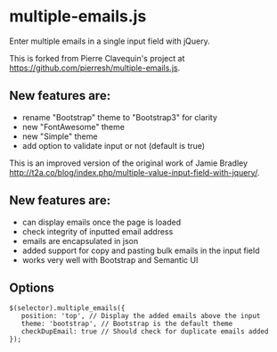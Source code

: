 multiple-emails.js
==================

Enter multiple emails in a single input field with jQuery.

This is forked from Pierre Clavequin's project at https://github.com/pierresh/multiple-emails.js.

## New features are:

- rename "Bootstrap" theme to "Bootstrap3" for clarity
- new "FontAwesome" theme
- new "Simple" theme
- add option to validate input or not (default is true)

This is an improved version of the original work of Jamie Bradley http://t2a.co/blog/index.php/multiple-value-input-field-with-jquery/.

## New features are:

- can display emails once the page is loaded
- check integrity of inputted email address
- emails are encapsulated in json
- added support for copy and pasting bulk emails in the input field
- works very well with Bootstrap and Semantic UI

## Options

	$(selector).multiple_emails({
	   position: 'top', // Display the added emails above the input
	   theme: 'bootstrap', // Bootstrap is the default theme
	   checkDupEmail: true // Should check for duplicate emails added
	});
